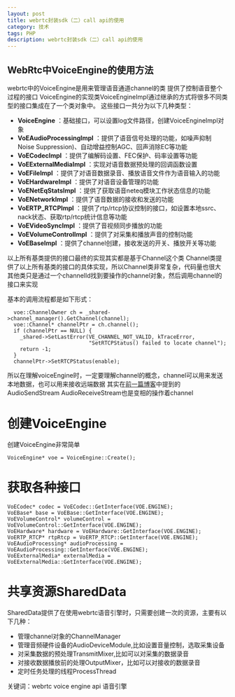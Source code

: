 ```yaml
---
layout: post
title: webrtc封装sdk（二）call api的使用
category: 技术
tags: PHP
description: webrtc封装sdk（二）call api的使用
---
```



## WebRtc中VoiceEngine的使用方法 ##

webrtc中的VoiceEngine是用来管理语音通道channel的类
提供了控制语音整个过程的接口
VoiceEngine的实现类VoiceEngineImpl通过继承的方式将很多不同类型的接口集成在了一个类对象中。
这些接口一共分为以下几种类型：

 - **VoiceEngine** ：基础接口，可以设置log文件路径，创建VoiceEngineImpl对象
 - **VoEAudioProcessingImpl** ：提供了语音信号处理的功能，如噪声抑制Noise Suppression)、自动增益控制AGC、回声消除EC等功能
 - **VoECodecImpl** ：提供了编解码设置、FEC保护、码率设置等功能
 - **VoEExternalMediaImpl** ：实现对语音数据预处理的回调函数设置
 - **VoEFileImpl** ：提供了对语音数据录音、播放语音文件作为语音输入的功能
 - **VoEHardwareImpl** ：提供了对语音设备管理的功能
 - **VoENetEqStatsImpl** ：提供了获取语音neteq模块工作状态信息的功能
 - **VoENetworkImpl** ：提供了语音数据的接收和发送的功能
 - **VoERTP_RTCPImpl** ：提供了rtp/rtcp协议控制的接口，如设置本地ssrc、nack状态、获取rtp/rtcp统计信息等功能
 - **VoEVideoSyncImpl** ：提供了音视频同步播放的功能
 - **VoEVolumeControlImpl** ：提供了对采集和播放声音的控制功能
 - **VoEBaseImpl** ：提供了channel创建，接收发送的开关、播放开关等功能

以上所有基类提供的接口最终的实现其实都是基于Channel这个类
Channel类提供了以上所有基类的接口的具体实现，所以Channel类非常复杂，代码量也很大
其他类只是通过一个channelId找到要操作的channel对象，然后调用channel的接口来实现

基本的调用流程都是如下形式：

      voe::ChannelOwner ch = _shared->channel_manager().GetChannel(channel);
      voe::Channel* channelPtr = ch.channel();
      if (channelPtr == NULL) {
        _shared->SetLastError(VE_CHANNEL_NOT_VALID, kTraceError,
                              "SetRTCPStatus() failed to locate channel");
        return -1;
      }
      channelPtr->SetRTCPStatus(enable);

所以在理解voiceEngine时，一定要理解channel的概念，channel可以用来发送本地数据，也可以用来接收远端数据
其实在[前一篇博客][1]中提到的AudioSendStream AudioReceiveStream也是变相的操作着channel
# 创建VoiceEngine
创建VoiceEngine非常简单

    VoiceEngine* voe = VoiceEngine::Create();

# 获取各种接口

    VoECodec* codec = VoECodec::GetInterface(VOE.ENGINE);
    VoEBase* base = VoEBase::GetInterface(VOE.ENGINE);
    VoEVolumeControl* volumeControl = VoEVolumeControl::GetInterface(VOE.ENGINE);
    VoEHardware* hardware = VoEHardware::GetInterface(VOE.ENGINE);
    VoERTP_RTCP* rtpRtcp = VoERTP_RTCP::GetInterface(VOE.ENGINE);
    VoEAudioProcessing* audioProcessing = VoEAudioProcessing::GetInterface(VOE.ENGINE);
    VoEExternalMedia* externalMedia = VoEExternalMedia::GetInterface(VOE.ENGINE);

# 共享资源SharedData
SharedData提供了在使用webrtc语音引擎时，只需要创建一次的资源，主要有以下几种：

 - 管理channel对象的ChannelManager   
 - 管理音频硬件设备的AudioDeviceModule,比如设置音量控制，选取采集设备
 - 对采集数据的预处理TransmitMixer,比如可以对采集的数据录音
 - 对接收数据播放前的处理OutputMixer，比如可以对接收的数据录音
 - 定时任务处理的线程ProcessThread

 
 


  [1]: http://www.jianshu.com/p/f4856c68f9fd

关键词：webrtc voice engine api 语音引擎